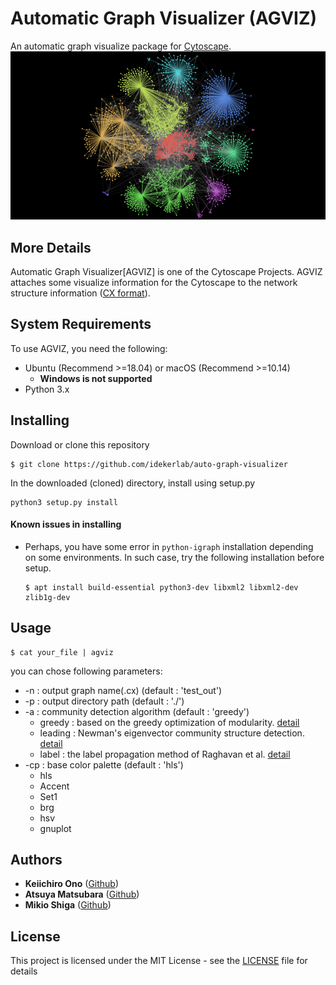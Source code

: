 # Automatic Graph Visualizer (AGVIZ)

An automatic graph visualize package for [Cytoscape](https://cytoscape.org/).
![sample_output](https://github.com/idekerlab/auto-graph-visualizer/blob/master/images/sample_out.png)

## More Details

Automatic Graph Visualizer[AGVIZ] is one of the Cytoscape Projects. AGVIZ attaches some visualize information for the Cytoscape to the network structure information ([CX format](https://home.ndexbio.org/data-model/)). 

## System Requirements

To use AGVIZ, you need the following:

* Ubuntu (Recommend >=18.04) or macOS (Recommend >=10.14)
    * **Windows is not supported**
* Python 3.x


## Installing

Download or clone this repository

```
$ git clone https://github.com/idekerlab/auto-graph-visualizer
```

In the downloaded (cloned) directory, install using setup.py

```
python3 setup.py install
```

#### Known issues in installing
* Perhaps, you have some error in `python-igraph` installation depending on some environments. In such case, try the following installation before setup.
    ```
    $ apt install build-essential python3-dev libxml2 libxml2-dev zlib1g-dev
    ```
## Usage
```
$ cat your_file | agviz
```
you can chose following parameters:

* -n : output graph name(.cx) (default : 'test_out')
* -p : output directory path (default : './')
* -a : community detection algorithm (default : 'greedy')
    * greedy : based on the greedy optimization of modularity. [detail](https://journals.aps.org/pre/abstract/10.1103/PhysRevE.70.066111)
    * leading : Newman's eigenvector community structure detection. [detail](https://journals.aps.org/pre/abstract/10.1103/PhysRevE.74.036104)
    * label : the label propagation method of Raghavan et al. [detail](https://journals.aps.org/pre/abstract/10.1103/PhysRevE.76.036106)
* -cp : base color palette (default : 'hls')
    * hls
    * Accent
    * Set1
    * brg
    * hsv
    * gnuplot

## Authors

* **Keiichiro Ono** ([Github](https://github.com/keiono))
* **Atsuya Matsubara** ([Github](https://github.com/ray0bump0))
* **Mikio Shiga** ([Github](https://github.com/agis09))


## License

This project is licensed under the MIT License - see the [LICENSE](LICENSE) file for details



